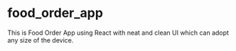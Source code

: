 # food_order_app
This is Food Order App using React with neat and clean UI which can adopt any size of the device.
